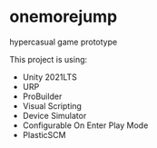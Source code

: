 # onemorejump
hypercasual game prototype

This project is using:
- Unity 2021LTS
- URP
- ProBuilder
- Visual Scripting
- Device Simulator
- Configurable On Enter Play Mode
- PlasticSCM
